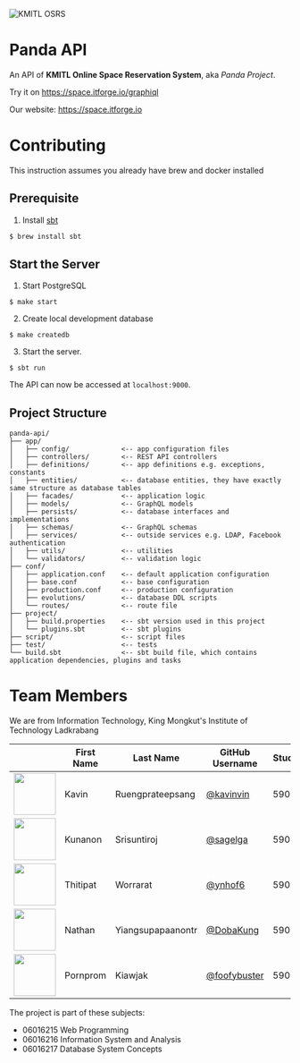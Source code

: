 ![KMITL OSRS](https://zartre.com/files/KMITL-OSRS.png)
# Panda API

An API of **KMITL Online Space Reservation System**, aka _Panda Project_.

Try it on https://space.itforge.io/graphiql

Our website: https://space.itforge.io

# Contributing

This instruction assumes you already have brew and docker installed

## Prerequisite

1. Install [sbt](https://www.scala-sbt.org)
```bash
$ brew install sbt
```

## Start the Server

1. Start PostgreSQL
```
$ make start
```

2. Create local development database
```
$ make createdb
```

3. Start the server.
```
$ sbt run
```

The API can now be accessed at `localhost:9000`.

## Project Structure

```
panda-api/
├── app/
│   ├── config/             <-- app configuration files
│   ├── controllers/        <-- REST API controllers
│   ├── definitions/        <-- app definitions e.g. exceptions, constants
│   ├── entities/           <-- database entities, they have exactly same structure as database tables
│   ├── facades/            <-- application logic
│   ├── models/             <-- GraphQL models
│   ├── persists/           <-- database interfaces and implementations
│   ├── schemas/            <-- GraphQL schemas
│   ├── services/           <-- outside services e.g. LDAP, Facebook authentication
│   ├── utils/              <-- utilities
│   └── validators/         <-- validation logic
├── conf/
│   ├── application.conf    <-- default application configuration
│   ├── base.conf           <-- base configuration
│   ├── production.conf     <-- production configuration
│   ├── evolutions/         <-- database DDL scripts
│   └── routes/             <-- route file
├── project/
│   ├── build.properties    <-- sbt version used in this project
│   └── plugins.sbt         <-- sbt plugins
├── script/                 <-- script files
├── test/                   <-- tests
└── build.sbt               <-- sbt build file, which contains application dependencies, plugins and tasks
```

# Team Members
We are from Information Technology, King Mongkut's Institute of Technology Ladkrabang

||First Name|Last Name|GitHub Username|Student ID|
|:-:|--|------|---------------|---------|
|<img src="https://avatars1.githubusercontent.com/u/20960087" width="75px">|Kavin|Ruengprateepsang|[@kavinvin](https://github.com/kavinvin)|59070009|
|<img src="https://avatars3.githubusercontent.com/u/13056824" width="75px">|Kunanon|Srisuntiroj|[@sagelga](https://github.com/sagelga)|59070022|
|<img src="https://avatars2.githubusercontent.com/u/22119886" width="75px">|Thitipat|Worrarat|[@ynhof6](https://github.com/ynhof6)|59070043|
|<img src="https://avatars0.githubusercontent.com/u/3814520" width="75px">|Nathan|Yiangsupapaanontr|[@DobaKung](https://github.com/DobaKung)|59070087|
|<img src="https://avatars1.githubusercontent.com/u/20330195" width="75px">|Pornprom|Kiawjak|[@foofybuster](https://github.com/foofybuster)|59070113|

The project is part of these subjects:
* 06016215 Web Programming
* 06016216 Information System and Analysis
* 06016217 Database System Concepts
